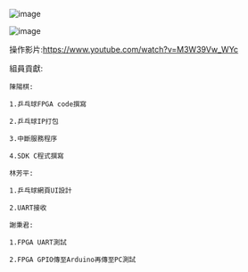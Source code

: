 ![image](https://user-images.githubusercontent.com/76472326/176654284-10742dc9-9cc3-4a8f-b4cb-48a73207e1d7.png)

![image](https://user-images.githubusercontent.com/76472326/176654461-487ebea4-436c-49d4-a400-6dc6016d712b.png)



操作影片:https://www.youtube.com/watch?v=M3W39Vw_WYc

組員貢獻:

    陳陽棋:

    1.乒乓球FPGA code撰寫

    2.乒乓球IP打包

    3.中斷服務程序

    4.SDK C程式撰寫

    林芳平:

    1.乒乓球網頁UI設計

    2.UART接收
    
    謝秉君:

    1.FPGA UART測試

    2.FPGA GPIO傳至Arduino再傳至PC測試
